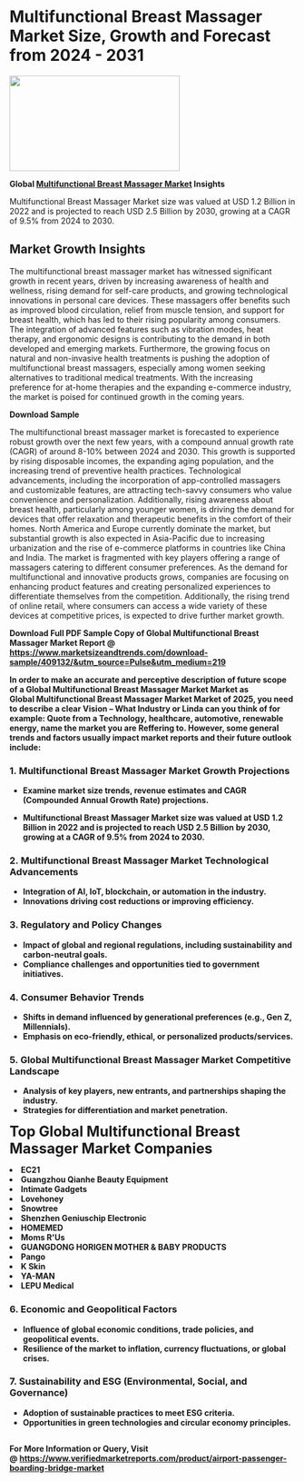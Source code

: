 <H1>Multifunctional Breast Massager Market Size, Growth and Forecast from 2024 - 2031</H1><img class="aligncenter size-medium wp-image-584254" src="https://thirdeyenews.in/wp-content/uploads/2024/09/Global-Market-Research-300x168.jpeg" alt="" width="300" height="168" /><p><strong>Global&nbsp;<a href="https://www.marketsizeandtrends.com/download-sample/409132/&amp;utm_source=Pulse&amp;utm_medium=219">Multifunctional Breast Massager Market</a> Insights</strong></p><p>Multifunctional Breast Massager Market size was valued at USD 1.2 Billion in 2022 and is projected to reach USD 2.5 Billion by 2030, growing at a CAGR of 9.5% from 2024 to 2030.</p><p><h2>Market Growth Insights</h2> <p>The multifunctional breast massager market has witnessed significant growth in recent years, driven by increasing awareness of health and wellness, rising demand for self-care products, and growing technological innovations in personal care devices. These massagers offer benefits such as improved blood circulation, relief from muscle tension, and support for breast health, which has led to their rising popularity among consumers. The integration of advanced features such as vibration modes, heat therapy, and ergonomic designs is contributing to the demand in both developed and emerging markets. Furthermore, the growing focus on natural and non-invasive health treatments is pushing the adoption of multifunctional breast massagers, especially among women seeking alternatives to traditional medical treatments. With the increasing preference for at-home therapies and the expanding e-commerce industry, the market is poised for continued growth in the coming years.</p> <p><strong>Download Sample</strong></p> <p>The multifunctional breast massager market is forecasted to experience robust growth over the next few years, with a compound annual growth rate (CAGR) of around 8-10% between 2024 and 2030. This growth is supported by rising disposable incomes, the expanding aging population, and the increasing trend of preventive health practices. Technological advancements, including the incorporation of app-controlled massagers and customizable features, are attracting tech-savvy consumers who value convenience and personalization. Additionally, rising awareness about breast health, particularly among younger women, is driving the demand for devices that offer relaxation and therapeutic benefits in the comfort of their homes. North America and Europe currently dominate the market, but substantial growth is also expected in Asia-Pacific due to increasing urbanization and the rise of e-commerce platforms in countries like China and India. The market is fragmented with key players offering a range of massagers catering to different consumer preferences. As the demand for multifunctional and innovative products grows, companies are focusing on enhancing product features and creating personalized experiences to differentiate themselves from the competition. Additionally, the rising trend of online retail, where consumers can access a wide variety of these devices at competitive prices, is expected to drive further market growth. <p><strong></p><p><span class=""><strong>Download Full PDF Sample Copy of Global Multifunctional Breast Massager Market Report</strong> @ <a href="https://www.marketsizeandtrends.com/download-sample/409132/&amp;utm_source=Pulse&amp;utm_medium=219" target="_blank">https://www.marketsizeandtrends.com/download-sample/409132/&amp;utm_source=Pulse&amp;utm_medium=219</a></span></p><p>In order to make an accurate and perceptive description of future scope of a Global&nbsp;Multifunctional Breast Massager Market Market as Global&nbsp;Multifunctional Breast Massager Market Market of 2025, you need to describe a clear Vision &ndash; What Industry or Linda can you think of for example: Quote from a Technology, healthcare, automotive, renewable energy, name the market you are Reffering to. However, some general trends and factors usually impact market reports and their future outlook include:</p><h3>1.&nbsp;<strong>Multifunctional Breast Massager Market Growth Projections</strong></h3><ul><li>Examine market size trends, revenue estimates and CAGR (Compounded Annual Growth Rate) projections.</li><li><p>Multifunctional Breast Massager Market size was valued at USD 1.2 Billion in 2022 and is projected to reach USD 2.5 Billion by 2030, growing at a CAGR of 9.5% from 2024 to 2030.</p></li></ul><h3>2.&nbsp;<strong>Multifunctional Breast Massager Market Technological Advancements</strong></h3><ul><li>Integration of AI, IoT, blockchain, or automation in the industry.</li><li>Innovations driving cost reductions or improving efficiency.</li></ul><h3>3.&nbsp;<strong>Regulatory and Policy Changes</strong></h3><ul><li>Impact of global and regional regulations, including sustainability and carbon-neutral goals.</li><li>Compliance challenges and opportunities tied to government initiatives.</li></ul><h3>4.&nbsp;<strong>Consumer Behavior Trends</strong></h3><ul><li>Shifts in demand influenced by generational preferences (e.g., Gen Z, Millennials).</li><li>Emphasis on eco-friendly, ethical, or personalized products/services.</li></ul><h3>5.&nbsp;<strong>Global Multifunctional Breast Massager Market Competitive Landscape</strong></h3><ul><li>Analysis of key players, new entrants, and partnerships shaping the industry.</li><li>Strategies for differentiation and market penetration.</li></ul><p data-pm-slice="1 1 []"><span style="color: inherit; font-family: inherit; font-size: 25px;">Top Global Multifunctional Breast Massager Market Companies</span></p><div class="" data-test-id=""><p><li>EC21</li><li> Guangzhou Qianhe Beauty Equipment</li><li> Intimate Gadgets</li><li> Lovehoney</li><li> Snowtree</li><li> Shenzhen Geniuschip Electronic</li><li> HOMEMED</li><li> Moms R'Us</li><li> GUANGDONG HORIGEN MOTHER & BABY PRODUCTS</li><li> Pango</li><li> K Skin</li><li> YA-MAN</li><li> LEPU Medical</li></p></div><h3>6.&nbsp;<strong>Economic and Geopolitical Factors</strong></h3><ul><li>Influence of global economic conditions, trade policies, and geopolitical events.</li><li>Resilience of the market to inflation, currency fluctuations, or global crises.</li></ul><h3>7.&nbsp;<strong>Sustainability and ESG (Environmental, Social, and Governance)</strong></h3><ul><li>Adoption of sustainable practices to meet ESG criteria.</li><li>Opportunities in green technologies and circular economy principles.</li></ul><h2><strong style="font-size: 14px;">For More Information or Query, Visit @&nbsp;</strong><a style="background-color: #ffffff; font-size: 14px;" href="https://www.marketsizeandtrends.com/report/multifunctional-breast-massager-market/" target="_blank">https://www.verifiedmarketreports.com/product/airport-passenger-boarding-bridge-market</a></h2>
